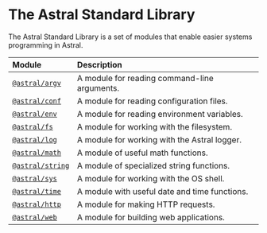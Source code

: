 # The Astral Standard Library

The Astral Standard Library is a set of modules that enable easier systems programming in Astral.

| **Module** | **Description** |
| :--- | :--- |
| [`@astral/argv`](lib/argv.md) | A module for reading command-line arguments. |
| [`@astral/conf`](lib/conf.md) | A module for reading configuration files. |
| [`@astral/env`](lib/env.md) | A module for reading environment variables. |
| [`@astral/fs`](lib/fs.md) | A module for working with the filesystem. |
| [`@astral/log`](lib/log.md) | A module for working with the Astral logger. |
| [`@astral/math`](lib/math.md) | A module of useful math functions. |
| [`@astral/string`](lib/string.md) | A module of specialized string functions. |
| [`@astral/sys`](lib/sys.md) | A module for working with the OS shell. |
| [`@astral/time`](lib/time.md) | A module with useful date and time functions. |
| [`@astral/http`](lib/http.md) | A module for making HTTP requests. |
| [`@astral/web`](lib/web.md) | A module for building web applications. |
